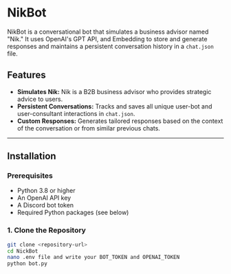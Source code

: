 # NikBot

NikBot is a conversational bot that simulates a business advisor named "Nik." It uses OpenAI's GPT API, and Embedding to store and generate responses and maintains a persistent conversation history in a `chat.json` file.

## Features

- **Simulates Nik:** Nik is a B2B business advisor who provides strategic advice to users.
- **Persistent Conversations:** Tracks and saves all unique user-bot and user-consultant interactions in `chat.json`.
- **Custom Responses:** Generates tailored responses based on the context of the conversation or from similar previous chats.

---

## Installation

### Prerequisites

- Python 3.8 or higher
- An OpenAI API key
- A Discord bot token
- Required Python packages (see below)

### 1. Clone the Repository

```bash
git clone <repository-url>
cd NickBot
nano .env file and write your BOT_TOKEN and OPENAI_TOKEN 
python bot.py
